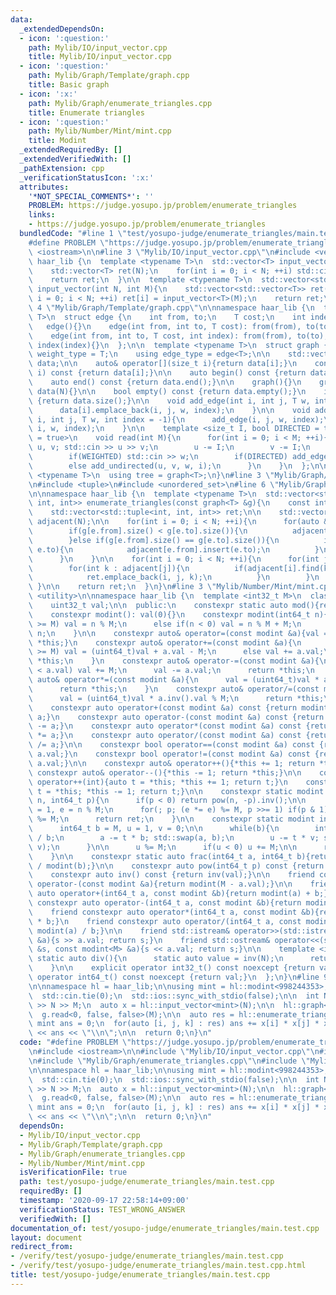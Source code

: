 ```yaml
---
data:
  _extendedDependsOn:
  - icon: ':question:'
    path: Mylib/IO/input_vector.cpp
    title: Mylib/IO/input_vector.cpp
  - icon: ':question:'
    path: Mylib/Graph/Template/graph.cpp
    title: Basic graph
  - icon: ':x:'
    path: Mylib/Graph/enumerate_triangles.cpp
    title: Enumerate triangles
  - icon: ':question:'
    path: Mylib/Number/Mint/mint.cpp
    title: Modint
  _extendedRequiredBy: []
  _extendedVerifiedWith: []
  _pathExtension: cpp
  _verificationStatusIcon: ':x:'
  attributes:
    '*NOT_SPECIAL_COMMENTS*': ''
    PROBLEM: https://judge.yosupo.jp/problem/enumerate_triangles
    links:
    - https://judge.yosupo.jp/problem/enumerate_triangles
  bundledCode: "#line 1 \"test/yosupo-judge/enumerate_triangles/main.test.cpp\"\n\
    #define PROBLEM \"https://judge.yosupo.jp/problem/enumerate_triangles\"\n\n#include\
    \ <iostream>\n\n#line 3 \"Mylib/IO/input_vector.cpp\"\n#include <vector>\n\nnamespace\
    \ haar_lib {\n  template <typename T>\n  std::vector<T> input_vector(int N){\n\
    \    std::vector<T> ret(N);\n    for(int i = 0; i < N; ++i) std::cin >> ret[i];\n\
    \    return ret;\n  }\n\n  template <typename T>\n  std::vector<std::vector<T>>\
    \ input_vector(int N, int M){\n    std::vector<std::vector<T>> ret(N);\n    for(int\
    \ i = 0; i < N; ++i) ret[i] = input_vector<T>(M);\n    return ret;\n  }\n}\n#line\
    \ 4 \"Mylib/Graph/Template/graph.cpp\"\n\nnamespace haar_lib {\n  template <typename\
    \ T>\n  struct edge {\n    int from, to;\n    T cost;\n    int index = -1;\n \
    \   edge(){}\n    edge(int from, int to, T cost): from(from), to(to), cost(cost){}\n\
    \    edge(int from, int to, T cost, int index): from(from), to(to), cost(cost),\
    \ index(index){}\n  };\n\n  template <typename T>\n  struct graph {\n    using\
    \ weight_type = T;\n    using edge_type = edge<T>;\n\n    std::vector<std::vector<edge<T>>>\
    \ data;\n\n    auto& operator[](size_t i){return data[i];}\n    const auto& operator[](size_t\
    \ i) const {return data[i];}\n\n    auto begin() const {return data.begin();}\n\
    \    auto end() const {return data.end();}\n\n    graph(){}\n    graph(int N):\
    \ data(N){}\n\n    bool empty() const {return data.empty();}\n    int size() const\
    \ {return data.size();}\n\n    void add_edge(int i, int j, T w, int index = -1){\n\
    \      data[i].emplace_back(i, j, w, index);\n    }\n\n    void add_undirected(int\
    \ i, int j, T w, int index = -1){\n      add_edge(i, j, w, index);\n      add_edge(j,\
    \ i, w, index);\n    }\n\n    template <size_t I, bool DIRECTED = true, bool WEIGHTED\
    \ = true>\n    void read(int M){\n      for(int i = 0; i < M; ++i){\n        int\
    \ u, v; std::cin >> u >> v;\n        u -= I;\n        v -= I;\n        T w = 1;\n\
    \        if(WEIGHTED) std::cin >> w;\n        if(DIRECTED) add_edge(u, v, w, i);\n\
    \        else add_undirected(u, v, w, i);\n      }\n    }\n  };\n\n  template\
    \ <typename T>\n  using tree = graph<T>;\n}\n#line 3 \"Mylib/Graph/enumerate_triangles.cpp\"\
    \n#include <tuple>\n#include <unordered_set>\n#line 6 \"Mylib/Graph/enumerate_triangles.cpp\"\
    \n\nnamespace haar_lib {\n  template <typename T>\n  std::vector<std::tuple<int,\
    \ int, int>> enumerate_triangles(const graph<T> &g){\n    const int N = g.size();\n\
    \    std::vector<std::tuple<int, int, int>> ret;\n\n    std::vector<std::unordered_set<int>>\
    \ adjacent(N);\n\n    for(int i = 0; i < N; ++i){\n      for(auto &e : g[i]){\n\
    \        if(g[e.from].size() < g[e.to].size()){\n          adjacent[e.from].insert(e.to);\n\
    \        }else if(g[e.from].size() == g[e.to].size()){\n          if(e.from <\
    \ e.to){\n            adjacent[e.from].insert(e.to);\n          }\n        }\n\
    \      }\n    }\n\n    for(int i = 0; i < N; ++i){\n      for(int j : adjacent[i]){\n\
    \        for(int k : adjacent[j]){\n          if(adjacent[i].find(k) != adjacent[i].end()){\n\
    \            ret.emplace_back(i, j, k);\n          }\n        }\n      }\n   \
    \ }\n\n    return ret;\n  }\n}\n#line 3 \"Mylib/Number/Mint/mint.cpp\"\n#include\
    \ <utility>\n\nnamespace haar_lib {\n  template <int32_t M>\n  class modint {\n\
    \    uint32_t val;\n\n  public:\n    constexpr static auto mod(){return M;}\n\n\
    \    constexpr modint(): val(0){}\n    constexpr modint(int64_t n){\n      if(n\
    \ >= M) val = n % M;\n      else if(n < 0) val = n % M + M;\n      else val =\
    \ n;\n    }\n\n    constexpr auto& operator=(const modint &a){val = a.val; return\
    \ *this;}\n    constexpr auto& operator+=(const modint &a){\n      if(val + a.val\
    \ >= M) val = (uint64_t)val + a.val - M;\n      else val += a.val;\n      return\
    \ *this;\n    }\n    constexpr auto& operator-=(const modint &a){\n      if(val\
    \ < a.val) val += M;\n      val -= a.val;\n      return *this;\n    }\n    constexpr\
    \ auto& operator*=(const modint &a){\n      val = (uint64_t)val * a.val % M;\n\
    \      return *this;\n    }\n    constexpr auto& operator/=(const modint &a){\n\
    \      val = (uint64_t)val * a.inv().val % M;\n      return *this;\n    }\n\n\
    \    constexpr auto operator+(const modint &a) const {return modint(*this) +=\
    \ a;}\n    constexpr auto operator-(const modint &a) const {return modint(*this)\
    \ -= a;}\n    constexpr auto operator*(const modint &a) const {return modint(*this)\
    \ *= a;}\n    constexpr auto operator/(const modint &a) const {return modint(*this)\
    \ /= a;}\n\n    constexpr bool operator==(const modint &a) const {return val ==\
    \ a.val;}\n    constexpr bool operator!=(const modint &a) const {return val !=\
    \ a.val;}\n\n    constexpr auto& operator++(){*this += 1; return *this;}\n   \
    \ constexpr auto& operator--(){*this -= 1; return *this;}\n\n    constexpr auto\
    \ operator++(int){auto t = *this; *this += 1; return t;}\n    constexpr auto operator--(int){auto\
    \ t = *this; *this -= 1; return t;}\n\n    constexpr static modint pow(int64_t\
    \ n, int64_t p){\n      if(p < 0) return pow(n, -p).inv();\n\n      int64_t ret\
    \ = 1, e = n % M;\n      for(; p; (e *= e) %= M, p >>= 1) if(p & 1) (ret *= e)\
    \ %= M;\n      return ret;\n    }\n\n    constexpr static modint inv(int64_t a){\n\
    \      int64_t b = M, u = 1, v = 0;\n\n      while(b){\n        int64_t t = a\
    \ / b;\n        a -= t * b; std::swap(a, b);\n        u -= t * v; std::swap(u,\
    \ v);\n      }\n\n      u %= M;\n      if(u < 0) u += M;\n\n      return u;\n\
    \    }\n\n    constexpr static auto frac(int64_t a, int64_t b){return modint(a)\
    \ / modint(b);}\n\n    constexpr auto pow(int64_t p) const {return pow(val, p);}\n\
    \    constexpr auto inv() const {return inv(val);}\n\n    friend constexpr auto\
    \ operator-(const modint &a){return modint(M - a.val);}\n\n    friend constexpr\
    \ auto operator+(int64_t a, const modint &b){return modint(a) + b;}\n    friend\
    \ constexpr auto operator-(int64_t a, const modint &b){return modint(a) - b;}\n\
    \    friend constexpr auto operator*(int64_t a, const modint &b){return modint(a)\
    \ * b;}\n    friend constexpr auto operator/(int64_t a, const modint &b){return\
    \ modint(a) / b;}\n\n    friend std::istream& operator>>(std::istream &s, modint<M>\
    \ &a){s >> a.val; return s;}\n    friend std::ostream& operator<<(std::ostream\
    \ &s, const modint<M> &a){s << a.val; return s;}\n\n    template <int N>\n   \
    \ static auto div(){\n      static auto value = inv(N);\n      return value;\n\
    \    }\n\n    explicit operator int32_t() const noexcept {return val;}\n    explicit\
    \ operator int64_t() const noexcept {return val;}\n  };\n}\n#line 9 \"test/yosupo-judge/enumerate_triangles/main.test.cpp\"\
    \n\nnamespace hl = haar_lib;\n\nusing mint = hl::modint<998244353>;\n\nint main(){\n\
    \  std::cin.tie(0);\n  std::ios::sync_with_stdio(false);\n\n  int N, M; std::cin\
    \ >> N >> M;\n  auto x = hl::input_vector<mint>(N);\n\n  hl::graph<int> g(N);\n\
    \  g.read<0, false, false>(M);\n\n  auto res = hl::enumerate_triangles(g);\n \
    \ mint ans = 0;\n  for(auto [i, j, k] : res) ans += x[i] * x[j] * x[k];\n\n  std::cout\
    \ << ans << \"\\n\";\n\n  return 0;\n}\n"
  code: "#define PROBLEM \"https://judge.yosupo.jp/problem/enumerate_triangles\"\n\
    \n#include <iostream>\n\n#include \"Mylib/IO/input_vector.cpp\"\n#include \"Mylib/Graph/Template/graph.cpp\"\
    \n#include \"Mylib/Graph/enumerate_triangles.cpp\"\n#include \"Mylib/Number/Mint/mint.cpp\"\
    \n\nnamespace hl = haar_lib;\n\nusing mint = hl::modint<998244353>;\n\nint main(){\n\
    \  std::cin.tie(0);\n  std::ios::sync_with_stdio(false);\n\n  int N, M; std::cin\
    \ >> N >> M;\n  auto x = hl::input_vector<mint>(N);\n\n  hl::graph<int> g(N);\n\
    \  g.read<0, false, false>(M);\n\n  auto res = hl::enumerate_triangles(g);\n \
    \ mint ans = 0;\n  for(auto [i, j, k] : res) ans += x[i] * x[j] * x[k];\n\n  std::cout\
    \ << ans << \"\\n\";\n\n  return 0;\n}\n"
  dependsOn:
  - Mylib/IO/input_vector.cpp
  - Mylib/Graph/Template/graph.cpp
  - Mylib/Graph/enumerate_triangles.cpp
  - Mylib/Number/Mint/mint.cpp
  isVerificationFile: true
  path: test/yosupo-judge/enumerate_triangles/main.test.cpp
  requiredBy: []
  timestamp: '2020-09-17 22:58:14+09:00'
  verificationStatus: TEST_WRONG_ANSWER
  verifiedWith: []
documentation_of: test/yosupo-judge/enumerate_triangles/main.test.cpp
layout: document
redirect_from:
- /verify/test/yosupo-judge/enumerate_triangles/main.test.cpp
- /verify/test/yosupo-judge/enumerate_triangles/main.test.cpp.html
title: test/yosupo-judge/enumerate_triangles/main.test.cpp
---
```

